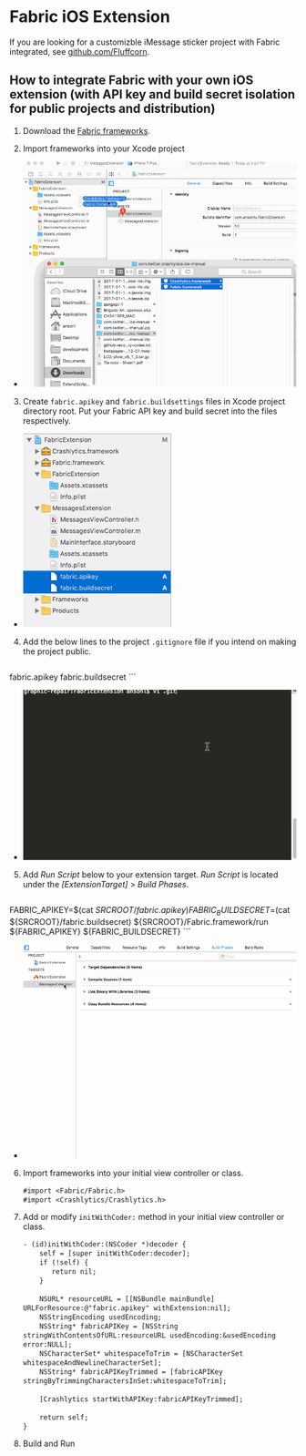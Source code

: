 **Fabric iOS Extension**
===================

If you are looking for a customizble iMessage sticker project with Fabric integrated, see [github.com/Fluffcorn](https://github.com/Fluffcorn/ios-sticker-packs-app).

How to integrate Fabric with your own iOS extension (with API key and build secret isolation for public projects and distribution)
-------------

1. Download the [Fabric frameworks](https://fabric.io/kits/ios/crashlytics/manual-install).

2. Import frameworks into your Xcode project

  - ![Import frameworks to Xcode project](https://raw.githubusercontent.com/ansonl/fabric-ios-extension/master/assets/import-frameworks.gif)

3. Create `fabric.apikey` and `fabric.buildsettings` files in Xcode project directory root. Put your Fabric API key and build secret into the files respectively.
  - ![Create files](https://raw.githubusercontent.com/ansonl/fabric-ios-extension/master/assets/create-files.png)

4. Add the below lines to the project `.gitignore` file if you intend on making the project public. 

    ```
fabric.apikey
fabric.buildsecret
    ```

  - ![Add files to .gitignore](https://raw.githubusercontent.com/ansonl/fabric-ios-extension/master/assets/add-files-to-gitignore.gif)

5. Add *Run Script* below to your extension target. *Run Script* is located under the *[ExtensionTarget]* > *Build Phases*. 

    ```
FABRIC_APIKEY=$(cat ${SRCROOT}/fabric.apikey)
FABRIC_BUILDSECRET=$(cat ${SRCROOT}/fabric.buildsecret)
${SRCROOT}/Fabric.framework/run ${FABRIC_APIKEY} ${FABRIC_BUILDSECRET}
    ```

- ![Add run script](https://github.com/ansonl/fabric-ios-extension/blob/master/assets/add-run-script.gif)

6. Import frameworks into your initial view controller or class.

    ```
    #import <Fabric/Fabric.h>
    #import <Crashlytics/Crashlytics.h>
    ```

7. Add or modify `initWithCoder:` method in your initial view controller or class.

    ```
    - (id)initWithCoder:(NSCoder *)decoder {
        self = [super initWithCoder:decoder];
        if (!self) {
           return nil;
        }
    
        NSURL* resourceURL = [[NSBundle mainBundle] URLForResource:@"fabric.apikey" withExtension:nil];
        NSStringEncoding usedEncoding;
        NSString* fabricAPIKey = [NSString stringWithContentsOfURL:resourceURL usedEncoding:&usedEncoding error:NULL];
        NSCharacterSet* whitespaceToTrim = [NSCharacterSet whitespaceAndNewlineCharacterSet];
        NSString* fabricAPIKeyTrimmed = [fabricAPIKey stringByTrimmingCharactersInSet:whitespaceToTrim];
    
        [Crashlytics startWithAPIKey:fabricAPIKeyTrimmed];
    
        return self;
    }
    ```

8. Build and Run